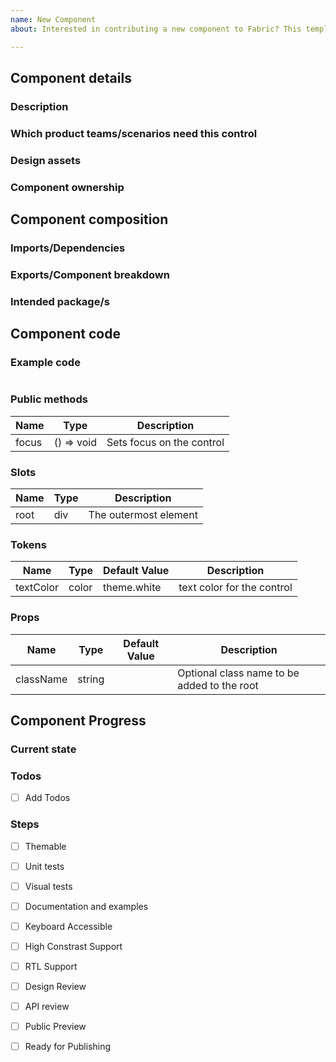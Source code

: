 ```yaml
---
name: New Component
about: Interested in contributing a new component to Fabric? This template includes necessary information to get started, and steps to completion

---
```

<!-- Use this template for new components or new component varients -->

## Component details

### Description


### Which product teams/scenarios need this control
<!-- The more teams/scenarios that would use this control the better chance it will get prioritized -->


### Design assets
<!-- Please provide links to redlines or screenshots of intended component design -->

### Component ownership
<!-- Are there one or more people who can help maintain this component over time? Who will address bugs? -->

## Component composition

### Imports/Dependencies
<!-- What other components/modules will your component be using -->

### Exports/Component breakdown
<!-- Consider creating smaller composable components vs a single larger one
See https://github.com/OfficeDev/office-ui-fabric-react/wiki/Component-Design#build-many-smaller-components-and-compose-them-together -->

### Intended package/s
<!-- If this is a prototype component, start in @uifabric/experiments. If you feel that there is a new package required, please indicate the requested name here. -->

## Component code

### Example code

```

```

<!-- View naming guidelines here https://github.com/OfficeDev/office-ui-fabric-react/wiki/Component-Design#naming-guidance -->

### Public methods
| Name      | Type     | Description |
|-----------|----------|-------------|
| focus | () => void   | Sets focus on the control |

### Slots
| Name      | Type     |  Description |
|-----------|----------|-------------|
| root | div   | The outermost element |

### Tokens

| Name      | Type     | Default Value | Description |
|-----------|----------|---------------|-------------|
| textColor | color   | theme.white | text color for the control |

### Props
| Name      | Type     | Default Value | Description |
|-----------|----------|---------------|-------------|
| className | string   |               | Optional class name to be added to the root |

## Component Progress

### Current state 

### Todos

- [ ] Add Todos

### Steps

- [ ] Themable
- [ ] Unit tests
- [ ] Visual tests
- [ ] Documentation and examples
- [ ] Keyboard Accessible
- [ ] High Constrast Support
- [ ] RTL Support
- [ ] Design Review
- [ ] API review
- [ ] Public Preview
- [ ] Ready for Publishing


